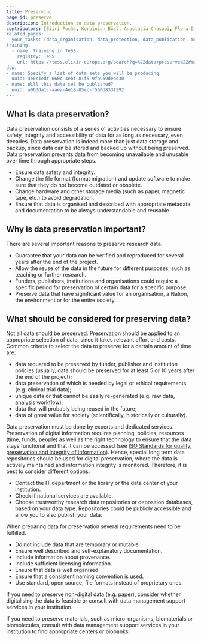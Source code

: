 ```yaml
---
title: Preserving
page_id: preserve
description: Introduction to data preservation.
contributors: [Siiri Fuchs, Korbinian Bösl, Anastasia Chasapi, Flora D'Anna]
related_pages: 
  your_tasks: [data_organisation, data_protection, data_publication, metadata, storage, identifiers, licensing]
training:
  - name: Training in TeSS
    registry: TeSS
    url: https://tess.elixir-europe.org/search?q=%22data+preserve%22#materials
dsw:
- name: Specify a list of data sets you will be producing
  uuid: 4e0c1edf-660c-4ebf-81f5-9fa959dead30
- name: Will this data set be published?
  uuid: a063da1c-aaea-4e18-85ec-f560d833f292
---
```


## What is data preservation?

Data preservation consists of a series of activities necessary to ensure safety, integrity and accessibility of data for as long as necessary, even decades. Data preservation is indeed more than just data storage and backup, since data can be stored and backed up without being preserved. Data preservation prevents data from becoming unavailable and unusable over time through appropriate steps.
* Ensure data safety and integrity.
* Change the file format (format migration) and update software to make sure that they do not become outdated or obsolete.
* Change hardware and other storage media (such as paper, magnetic tape, etc.) to avoid degradation.
* Ensure that data is organised and described with appropriate metadata and documentation to be always understandable and reusable.


## Why is data preservation important?

There are several important reasons to preserve research data.
* Guarantee that your data can be verified and reproduced for several years after the end of the project.
* Allow the reuse of the data in the future for different purposes, such as teaching or further research.
* Funders, publishers, institutions and organisations could require a specific period for preservation of certain data for a specific purpose.
* Preserve data that have significant value for an organisation, a Nation, the environment or  for the entire society.


## What should be considered for preserving data?

Not all data should be preserved. Preservation should be applied to an appropriate selection of data, since it takes relevant effort and costs. Common criteria to select the data to preserve for a certain amount of time are:
* data requared to be preserved by funder, publisher and institution policies (usually, data should be preserved for at least 5 or 10 years after the end of the project);
* data preservation of which is needed by legal or ethical requirements (e.g. clinical trial data);
* unique data or that cannot be easily re-generated (e.g. raw data, analysis workflow);
* data that will probably being reused in the future;
* data of great value for society (scientifically, historically or culturally).

Data preservation must be done by experts and dedicated services. Preservation of digital information requires planning, policies, resources (time, funds, people) as well as the right technology to ensure that the data stays functional and that it can be accessed (see [ISO Standards for quality, preservation and integrity of information](https://www.iso.org/committee/53666/x/catalogue/)). Hence, special long term data repositories should be used for digital preservation, where the data is actively maintained and information integrity is monitored. Therefore, it is best to consider different options.
  * Contact the IT department or the library or the data center of your institution.
  * Check if national services are available.
  * Choose trustworthy research data repositories or deposition databases, based on your data type. Repositories could be publicly accessible and allow you to also publish your data.

When preparing data for preservation several requirements need to be fulfilled.
  * Do not include data that are temporary or mutable.
  * Ensure well described and self-explanatory documentation.
  * Include information about provenance.
  * Include sufficient licensing information.
  * Ensure that data is well organised.
  * Ensure that a consistent naming convention is used.
  * Use standard, open source, file formats instead of proprietary ones.

If you need to preserve non-digital data (e.g. paper), consider whether digitalising the data is feasible or consult with data management support services in your institution.

If you need to preserve materials, such as micro-organisms, biomaterials or biomolecules, consult with data management support services in your institution to find appropriate centers or biobanks.
